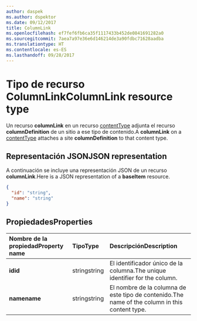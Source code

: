 ```yaml
---
author: daspek
ms.author: dspektor
ms.date: 09/12/2017
title: ColumnLink
ms.openlocfilehash: ef7fef6fb6ca35f1117433b452de0841691282a0
ms.sourcegitcommit: 7aea7a97e36e6d146214de3a90fdbc71628aadba
ms.translationtype: HT
ms.contentlocale: es-ES
ms.lasthandoff: 09/28/2017
---
```

# <a name="columnlink-resource-type"></a><span data-ttu-id="4d646-102">Tipo de recurso ColumnLink</span><span class="sxs-lookup"><span data-stu-id="4d646-102">ColumnLink resource type</span></span>

<span data-ttu-id="4d646-103">Un recurso **columnLink** en un recurso [contentType][] adjunta el recurso **columnDefinition** de un sitio a ese tipo de contenido.</span><span class="sxs-lookup"><span data-stu-id="4d646-103">A **columnLink** on a [contentType][] attaches a site **columnDefinition** to that content type.</span></span>

[contentType]: contentType.md

## <a name="json-representation"></a><span data-ttu-id="4d646-105">Representación JSON</span><span class="sxs-lookup"><span data-stu-id="4d646-105">JSON representation</span></span>

<span data-ttu-id="4d646-106">A continuación se incluye una representación JSON de un recurso **columnLink**.</span><span class="sxs-lookup"><span data-stu-id="4d646-106">Here is a JSON representation of a **baseItem** resource.</span></span>
<!-- { "blockType": "resource", "@odata.type": "microsoft.graph.columnLink" } -->

```json
{
  "id": "string",
  "name": "string"
}
```

## <a name="properties"></a><span data-ttu-id="4d646-107">Propiedades</span><span class="sxs-lookup"><span data-stu-id="4d646-107">Properties</span></span>

| <span data-ttu-id="4d646-108">Nombre de la propiedad</span><span class="sxs-lookup"><span data-stu-id="4d646-108">Property name</span></span> | <span data-ttu-id="4d646-109">Tipo</span><span class="sxs-lookup"><span data-stu-id="4d646-109">Type</span></span>   | <span data-ttu-id="4d646-110">Descripción</span><span class="sxs-lookup"><span data-stu-id="4d646-110">Description</span></span>
|:--------------|:-------|:----------------------------------------------------
| <span data-ttu-id="4d646-111">**id**</span><span class="sxs-lookup"><span data-stu-id="4d646-111">**id**</span></span>        | <span data-ttu-id="4d646-112">string</span><span class="sxs-lookup"><span data-stu-id="4d646-112">string</span></span> | <span data-ttu-id="4d646-113">El identificador único de la columna.</span><span class="sxs-lookup"><span data-stu-id="4d646-113">The unique identifier for the column.</span></span>
| <span data-ttu-id="4d646-114">**name**</span><span class="sxs-lookup"><span data-stu-id="4d646-114">**name**</span></span>      | <span data-ttu-id="4d646-115">string</span><span class="sxs-lookup"><span data-stu-id="4d646-115">string</span></span> | <span data-ttu-id="4d646-116">El nombre de la columna de este tipo de contenido.</span><span class="sxs-lookup"><span data-stu-id="4d646-116">The name of the column  in this content type.</span></span>

<!-- {
  "type": "#page.annotation",
  "description": "",
  "keywords": "",
  "section": "documentation",
  "tocPath": "Resources/ColumnLink"
} -->
